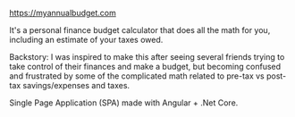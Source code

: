 https://myannualbudget.com

It's a personal finance budget calculator that does all the math for you, including an estimate of your taxes owed.

Backstory: I was inspired to make this after seeing several friends trying to take control of their finances and make a budget, but becoming confused and frustrated by some of the complicated math related to pre-tax vs post-tax savings/expenses and taxes.

Single Page Application (SPA) made with Angular + .Net Core.
